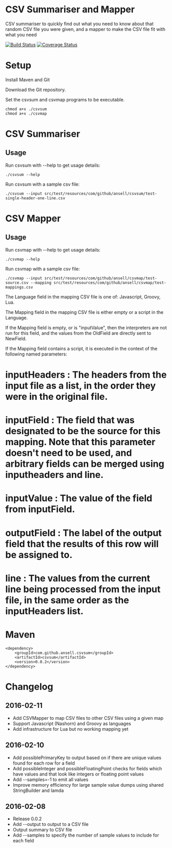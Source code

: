 # CSV Summariser and Mapper

CSV summariser to quickly find out what you need to know about that random CSV file you were given, and a mapper to make the CSV file fit with what you need

[![Build Status](https://travis-ci.org/ansell/csvsum.svg?branch=master)](https://travis-ci.org/ansell/csvsum) [![Coverage Status](https://coveralls.io/repos/ansell/csvsum/badge.svg?branch=master)](https://coveralls.io/r/ansell/csvsum?branch=master)

# Setup

Install Maven and Git

Download the Git repository.

Set the csvsum and csvmap programs to be executable.

    chmod a+x ./csvsum
    chmod a+x ./csvmap

# CSV Summariser

## Usage

Run csvsum with --help to get usage details:

    ./csvsum --help

Run csvsum with a sample csv file:

    ./csvsum --input src/test/resources/com/github/ansell/csvsum/test-single-header-one-line.csv

# CSV Mapper

## Usage

Run csvmap with --help to get usage details:

    ./csvmap --help

Run csvmap with a sample csv file:

    ./csvmap --input src/test/resources/com/github/ansell/csvmap/test-source.csv --mapping src/test/resources/com/github/ansell/csvmap/test-mappings.csv

The Language field in the mapping CSV file is one of: Javascript, Groovy, Lua.

The Mapping field in the mapping CSV file is either empty or a script in the Language.

If the Mapping field is empty, or is "inputValue", then the interpreters are not run for this field, and the values from the OldField are directly sent to NewField.

If the Mapping field contains a script, it is executed in the context of the following named parameters:

# inputHeaders : The headers from the input file as a list, in the order they were in the original file.
# inputField : The field that was designated to be the source for this mapping. Note that this parameter doesn't need to be used, and arbitrary fields can be merged using inputheaders and line.
# inputValue : The value of the field from inputField.
# outputField : The label of the output field that the results of this row will be assigned to.
# line : The values from the current line being processed from the input file, in the same order as the inputHeaders list.

# Maven

    <dependency>
        <groupId>com.github.ansell.csvsum</groupId>
        <artifactId>csvsum</artifactId>
        <version>0.0.2</version>
    </dependency>

# Changelog

## 2016-02-11
* Add CSVMapper to map CSV files to other CSV files using a given map
* Support Javascript (Nashorn) and Groovy as languages
* Add infrastructure for Lua but no working mapping yet

## 2016-02-10
* Add possiblePrimaryKey to output based on if there are unique values found for each row for a field
* Add possibleInteger and possibleFloatingPoint checks for fields which have values and that look like integers or floating point values
* Add --samples=-1 to emit all values
* Improve memory efficiency for large sample value dumps using shared StringBuilder and lamda

## 2016-02-08

* Release 0.0.2
* Add --output to output to a CSV file
* Output summary to CSV file
* Add --samples to specify the number of sample values to include for each field

